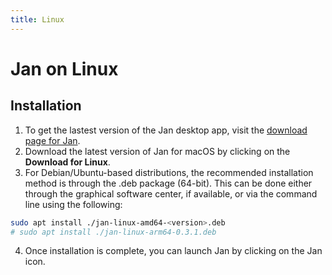 ```yaml
---
title: Linux
---
```


# Jan on Linux

## Installation

1. To get the lastest version of the Jan desktop app, visit the [download page for Jan](https://jan.ai/).
2. Download the latest version of Jan for macOS by clicking on the **Download for Linux**.
3. For Debian/Ubuntu-based distributions, the recommended installation method is through the .deb package (64-bit). This can be done either through the graphical software center, if available, or via the command line using the following:
```bash
sudo apt install ./jan-linux-amd64-<version>.deb
# sudo apt install ./jan-linux-arm64-0.3.1.deb
```
4. Once installation is complete, you can launch Jan by clicking on the Jan icon.